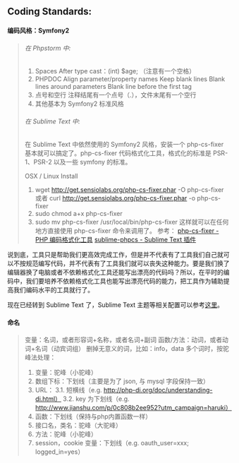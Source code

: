 ## Coding Standards:

#### 编码风格：Symfony2

> ###### 在 Phpstorm 中:
>
> 1. Spaces
> After type cast：(int) $age; （注意有一个空格）
> 2. PHPDOC
> Align parameter/property names
> Keep blank lines
> Blank lines around parameters
> Blank line before the first tag
> 3. 点号和空行
> 注释结尾有一个点号（.），文件末尾有一个空行
> 4. 其他基本为 Symfony2 标准风格
>
>
> ###### 在 Sublime Text 中:
> 在 Sublime Text 中依然使用的 Symfony2 风格，安装一个 php-cs-fixer 基本就可以搞定了。php-cs-fixer 代码格式化工具，格式化的标准是 PSR-1、PSR-2 以及一些 symfony 的标准。
>
> OSX / Linux Install
> 1. wget http://get.sensiolabs.org/php-cs-fixer.phar -O php-cs-fixer
> 或者 curl http://get.sensiolabs.org/php-cs-fixer.phar -o php-cs-fixer
> 2. sudo chmod a+x php-cs-fixer
> 3. sudo mv php-cs-fixer /usr/local/bin/php-cs-fixer
> 这样就可以在任何地方直接使用 php-cs-fixer 命令来调用了。
> 参考：
> [php-cs-fixer - PHP 编码格式化工具](https://www.phpxy.com/article/85.html)
> [sublime-phpcs - Sublime Text 插件](https://github.com/benmatselby/sublime-phpcs)

说到底，工具只是帮助我们更高效完成工作，但是并不代表有了工具我们自己就可以不按规范编写代码，并不代表有了工具我们就可以丧失这种能力。要是我们换了编辑器换了电脑或者不依赖格式化工具还能写出漂亮的代码吗？所以，在平时的编码中，我们要培养不依赖格式化工具也能写出漂亮代码的能力，把工具作为辅助提高我们编码水平的工具就行了。

现在已经转到 Sublime Text 了，Sublime Text 主题等相关配置可以参考[这里](https://github.com/emanci/SublimeText3-Theme)。

#### 命名
> 变量：名词，或者形容词+名称，或者名词+副词
函数/方法：动词，或者动词+名词（动宾词组）
删掉无意义的词，比如：info，data
多个词时，按驼峰法处理：
>
> 1.  变量：驼峰（小驼峰）
> 2.  数组下标：下划线（主要是为了 json, 与 mysql 字段保持一致）
> 3.  URL：
> 3.1.  短横线（e.g. http://php-di.org/doc/understanding-di.html）
> 3.2.  key 为下划线（e.g. http://www.jianshu.com/p/0c808b2ee952?utm_campaign=haruki）
> 4.  函数：下划线（保持与php内置函数一样）
> 5.  接口名，类名：驼峰（大驼峰）
> 6.  方法：驼峰（小驼峰）
> 7.  session，cookie 变量：下划线（e.g. oauth_user=xxx; logged_in=yes）
